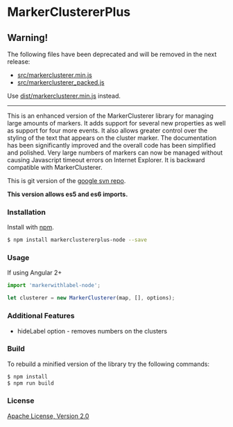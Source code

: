 # MarkerClustererPlus

## Warning!

The following files have been deprecated and will be removed in the next release:
* [src/markerclusterer.min.js](https://github.com/mahnunchik/markerclustererplus/blob/master/src/markerclusterer.min.js)
* [src/markerclusterer_packed.js](https://github.com/mahnunchik/markerclustererplus/blob/master/src/markerclusterer_packed.js)

Use [dist/markerclusterer.min.js](https://github.com/mahnunchik/markerclustererplus/blob/master/dist/markerclusterer.min.js) instead.

---

This is an enhanced version of the MarkerClusterer library for managing large amounts of markers. It adds support for several new properties as well as support for four more events. It also allows greater control over the styling of the text that appears on the cluster marker. The documentation has been significantly improved and the overall code has been simplified and polished. Very large numbers of markers can now be managed without causing Javascript timeout errors on Internet Explorer. It is backward compatible with MarkerClusterer.

This is git version of the [google svn repo](http://google-maps-utility-library-v3.googlecode.com/svn/trunk/markerclustererplus/).

**This version allows es5 and es6 imports.**

### Installation

Install with [npm](https://www.npmjs.com/).

```bash
$ npm install markerclustererplus-node --save
```

### Usage
If using Angular 2+
```typescript
import 'markerwithlabel-node';

let clusterer = new MarkerClusterer(map, [], options);
```

### Additional Features

* hideLabel option - removes numbers on the clusters

### Build

To rebuild a minified version of the library try the following commands:

```bash
$ npm install
$ npm run build
```

### License

[Apache License, Version 2.0](http://opensource.org/licenses/Apache-2.0)

